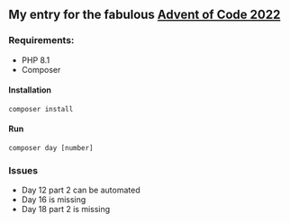 ## My entry for the fabulous [Advent of Code 2022](https://adventofcode.com/2022/about) 

### Requirements: 
- PHP 8.1
- Composer

#### Installation 
`composer install`

#### Run 
`composer day [number]`

### Issues
- Day 12 part 2 can be automated
- Day 16 is missing 
- Day 18 part 2 is missing